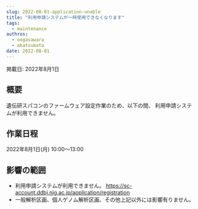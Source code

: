```yaml
---
slug: 2022-08-01-application-unable
title: "利用申請システムが一時使用できなくなります"
tags:
  - maintenance
authros:
  - oogasawara
  - akatsumata
date: 2022-08-01
---
```


掲載日: 2022年8月1日

## 概要

遺伝研スパコンのファームウェア設定作業のため、以下の間、 利用申請システムが利用できません。



## 作業日程

2022年8月1日(月) 10:00～13:00


## 影響の範囲

- 利用申請システムが利用できません。
https://sc-account.ddbj.nig.ac.jp/application/registration
- 一般解析区画、個人ゲノム解析区画、その他上記以外には影響有りません。
